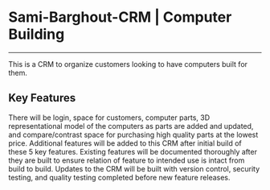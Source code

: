 # Sami-Barghout-CRM | Computer Building
***
This is a CRM to organize customers looking to have computers built for them. 

## Key Features

There will be login, space for customers, computer parts, 3D representational model of the computers as parts are added and updated, and compare/contrast space for purchasing high quality parts at the lowest price. Additional features will be added to this CRM after initial build of these 5 key features. Existing features will be documented thoroughly after they are built to ensure relation of feature to intended use is intact from build to build. Updates to the CRM will be built with version control, security testing, and quality testing completed before new feature releases. 